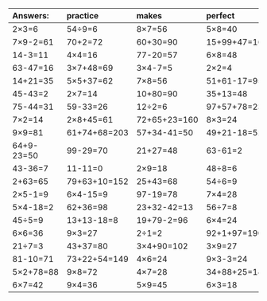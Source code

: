 | Answers: | practice | makes | perfect | ! |
| :--- | :--- | :--- | :--- | :--- |
| 2×3=6 | 54÷9=6 | 8×7=56 | 5×8=40 | 75-29=46 | 
| 7×9-2=61 | 70+2=72 | 60+30=90 | 15+99+47=161 | 8÷4=2 | 
| 14-3=11 | 4×4=16 | 77-20=57 | 6×8=48 | 7×3=21 | 
| 63-47=16 | 3×7+48=69 | 3×4-7=5 | 2×2=4 | 1+29=30 | 
| 14+21=35 | 5×5+37=62 | 7×8=56 | 51+61-17=95 | 20÷5=4 | 
| 45-43=2 | 2×7=14 | 10+80=90 | 35+13=48 | 6+2-7=1 | 
| 75-44=31 | 59-33=26 | 12÷2=6 | 97+57+78=232 | 8×4=32 | 
| 7×2=14 | 2×8+45=61 | 72+65+23=160 | 8×3=24 | 12+51=63 | 
| 9×9=81 | 61+74+68=203 | 57+34-41=50 | 49+21-18=52 | 11+46=57 | 
| 64+9-23=50 | 99-29=70 | 21+27=48 | 63-61=2 | 24+21=45 | 
| 43-36=7 | 11-11=0 | 2×9=18 | 48÷8=6 | 7×4-8=20 | 
| 2+63=65 | 79+63+10=152 | 25+43=68 | 54÷6=9 | 45-28=17 | 
| 2×5-1=9 | 6×4-15=9 | 97-19=78 | 7×4=28 | 5×2=10 | 
| 5×4-18=2 | 62+36=98 | 23+32-42=13 | 56÷7=8 | 4×5=20 | 
| 45÷5=9 | 13+13-18=8 | 19+79-2=96 | 6×4=24 | 75+10+23=108 | 
| 6×6=36 | 9×3=27 | 2÷1=2 | 92+1+97=190 | 9×6+13=67 | 
| 21÷7=3 | 43+37=80 | 3×4+90=102 | 3×9=27 | 95+62-67=90 | 
| 81-10=71 | 73+22+54=149 | 4×6=24 | 9×3-3=24 | 5×3=15 | 
| 5×2+78=88 | 9×8=72 | 4×7=28 | 34+88+25=147 | 3×6=18 | 
| 6×7=42 | 9×4=36 | 5×9=45 | 6×3=18 | 74+85-38=121 | 

